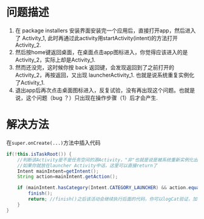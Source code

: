 # 问题描述

1. 在 package installers 安装界面安装完一个应用后，直接打开app，然后进入了 Activity_1, 此时再通过此activity用startActivity(intent)的方法打开 Activity_2.
2. 然后按home键返回桌面，在桌面点击app图标进入，你觉得应该进入的是 Activity_2，实际上却是Activity_1.
3. 然而还没完，这时候你按 back 返回键，会发现返回到了之前打开的 Activity_2，再按返回，又出现 launcherActivity_1. 也就是说系统重复实例化了Activity_1.
4. 退出app后再次点击桌面图标进入，反复试验，没有再出现这个问题。也就是说，这个问题（bug ？）只出现在操作步骤（1）后才会产生.

# 解决方法

在`super.onCreate(...)`方法中插入代码

```java
if(!this.isTaskRoot()) { 
    //判断该Activity是不是任务空间的源Activity，"非"也就是说是被系统重新实例化出来
    //如果你就放在launcher Activity中话，这里可以直接return了
    Intent mainIntent=getIntent();
    String action=mainIntent.getAction();

    if (mainIntent.hasCategory(Intent.CATEGORY_LAUNCHER) && action.equals(Intent.ACTION_MAIN)) {
        finish();
        return; //finish()之后该活动会继续执行后面的代码，你可以logCat验证，加return避免可能的exception
    }
}
```